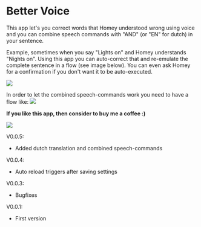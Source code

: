 # Better Voice
        
This app let's you correct words that Homey understood wrong using voice and you can combine speech commands with "AND" (or "EN" for dutch) in your sentence.

Example, sometimes when you say "Lights on" and Homey understands "Nights on". Using this app you can auto-correct that and re-emulate the complete sentence in a flow (see image below). You can even ask Homey for a confirmation if you don't want it to be auto-executed.

![](http://i.imgur.com/eLmhQsr.png)

In order to let the combined speech-commands work you need to have a flow like:
![](http://i.imgur.com/QCt25SE.png)


**If you like this app, then consider to buy me a coffee :)**

[![](https://www.paypalobjects.com/en_US/i/btn/btn_donateCC_LG.gif)](https://www.paypal.com/cgi-bin/webscr?cmd=_s-xclick&hosted_button_id=UZH3D63ZYVJ2J)


V0.0.5:

* Added dutch translation and combined speech-commands

V0.0.4:

* Auto reload triggers after saving settings

V0.0.3:

* Bugfixes

V0.0.1:

* First version
